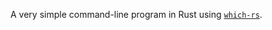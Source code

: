A very simple command-line program in Rust using [`which-rs`].

[`which-rs`]: https://github.com/harryfei/which-rs
